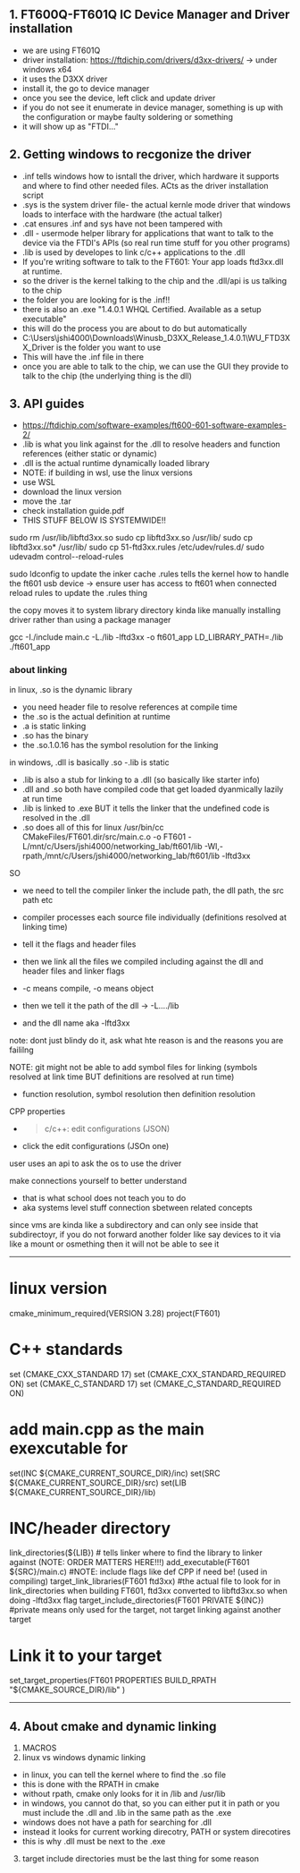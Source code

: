 ## 1. FT600Q-FT601Q IC Device Manager and Driver installation
- we are using FT601Q
- driver installation: https://ftdichip.com/drivers/d3xx-drivers/ -> under windows x64
- it uses the D3XX driver
- install it, the go to device manager
- once you see the device, left click and update driver
- if you do not see it enumerate in device manager, something is up with the configuration or maybe faulty soldering or something
- it will show up as "FTDI..."

## 2. Getting windows to recgonize the driver
- .inf tells windows how to isntall the driver, which hardware it supports and where to find other needed files. ACts as the driver installation script
- .sys is the system driver file- the actual kernle mode driver that windows loads to interface with the hardware (the actual talker)
- .cat ensures .inf and sys have not been tampered with
- .dll - usermode helper library for applications that want to talk to the device via the FTDI's APIs (so real run time stuff for you other programs)
- .lib is used by developes to link c/c++ applications to the .dll
- If you're writing software to talk to the FT601: Your app loads ftd3xx.dll at runtime.
- so the driver is the kernel talking to the chip and the .dll/api is us talking to the chip
- the folder you are looking for is the .inf!!
- there is also an .exe "1.4.0.1 WHQL Certified. Available as a setup executable"
- this will do the process you are about to do but automatically 
- C:\Users\jshi4000\Downloads\Winusb_D3XX_Release_1.4.0.1\WU_FTD3XX_Driver is the folder you want to use
- This will have the .inf file in there
- once you are able to talk to the chip, we can use the GUI they provide to talk to the chip (the underlying thing is the dll)

## 3. API guides
- https://ftdichip.com/software-examples/ft600-601-software-examples-2/
- .lib is what you link against for the .dll to resolve headers and function references (either static or dynamic)
- .dll is the actual runtime dynamically loaded library 
- NOTE: if building in wsl, use the linux versions
- use WSL
- download the linux version
- move the .tar
- check installation guide.pdf
- THIS STUFF BELOW IS SYSTEMWIDE!!

 sudo rm /usr/lib/libftd3xx.so
 sudo cp libftd3xx.so /usr/lib/
 sudo cp libftd3xx.so* /usr/lib/
 sudo cp 51-ftd3xx.rules /etc/udev/rules.d/
 sudo udevadm control--reload-rules

 sudo ldconfig to update the inker cache
 .rules tells the kernel how to handle the ft601 usb device -> ensure user has access to ft601 when connected
 reload rules to update the .rules thing

the copy moves it to system library directory kinda like manually installing driver rather than using a package manager

gcc -I./include main.c -L./lib -lftd3xx -o ft601_app
LD_LIBRARY_PATH=./lib ./ft601_app

### about linking
in linux, .so is the dynamic library
- you need header file to resolve references at compile time
- the .so is the actual definition at runtime
- .a is static linking
- .so has the binary
- the .so.1.0.16 has the symbol resolution for the linking

in windows, .dll is basically .so
-.lib is static
- .lib is also a stub for linking to a .dll (so basically like starter info)
- .dll and .so both have compiled code that get loaded dyanmically lazily at run time
- .lib is linked to .exe BUT it tells the linker that the undefined code is resolved in the .dll
- .so does all of this for linux
/usr/bin/cc CMakeFiles/FT601.dir/src/main.c.o -o FT601   -L/mnt/c/Users/jshi4000/networking_lab/ft601/lib  -Wl,-rpath,/mnt/c/Users/jshi4000/networking_lab/ft601/lib -lftd3xx

SO
- we need to tell the compiler linker the include path, the dll path, the src path etc
- compiler processes each source file individually (definitions resolved at linking time)
- tell it the flags and header files

- then we link all the files we compiled including against the dll and header files and linker flags
- -c means compile, -o means object
- then we tell it the path of the dll -> -L..../lib
- and the dll name aka -lftd3xx

note: dont just blindy do it, ask what hte reason is and the reasons you are faililng

NOTE: git might not be able to add symbol files for linking (symbols resolved at link time BUT definitions are resolved at run time)
- function resolution, symbol resolution then definition resolution

CPP properties
- > c/c++: edit configurations (JSON)
- click the edit configurations (JSOn one)

user uses an api to ask the os to use the driver

make connections yourself to better understand
- that is what school does not teach you to do 
- aka systems level stuff connection sbetween related concepts

since vms are kinda like a subdirectory and can only see inside that subdirectoyr, if you do not forward another folder like say devices to it via like a mount or osmething then it will not be able to see it

-------------------------------------------------
# linux version
cmake_minimum_required(VERSION 3.28)
project(FT601)

# C++ standards
set (CMAKE_CXX_STANDARD 17)
set (CMAKE_CXX_STANDARD_REQUIRED ON)
set (CMAKE_C_STANDARD 17)
set (CMAKE_C_STANDARD_REQUIRED ON)

# add main.cpp as the main exexcutable for 
set(INC ${CMAKE_CURRENT_SOURCE_DIR}/inc)
set(SRC ${CMAKE_CURRENT_SOURCE_DIR}/src)
set(LIB ${CMAKE_CURRENT_SOURCE_DIR}/lib)

# INC/header directory
link_directories(${LIB}) # tells linker where to find the library to linker against (NOTE: ORDER MATTERS HERE!!!)
add_executable(FT601 ${SRC}/main.c) #NOTE: include flags like def CPP if need be! (used in compiling)
target_link_libraries(FT601 ftd3xx) #the actual file to look for in link_directories when building FT601, ftd3xx converted to libftd3xx.so when doing -lftd3xx flag
target_include_directories(FT601 PRIVATE ${INC}) #private means only used for the target, not target linking against another target

# Link it to your target
set_target_properties(FT601 PROPERTIES
  BUILD_RPATH "${CMAKE_SOURCE_DIR}/lib"
)

------------------------------------------------
## 4. About cmake and dynamic linking
1. MACROS
2. linux vs windows dynamic linking
- in linux, you can tell the kernel where to find the .so file
- this is done with the RPATH in cmake
- without rpath, cmake only looks for it in /lib and /usr/lib
- in windows, you cannot do that, so you can either put it in path or you must include the .dll and .lib in the same path as the .exe
- windows does not have a path for searching for .dll
- instead it looks for current working direcotry, PATH or system direcotires
- this is why .dll must be next to the .exe
3. target include directories must be the last thing for some reason